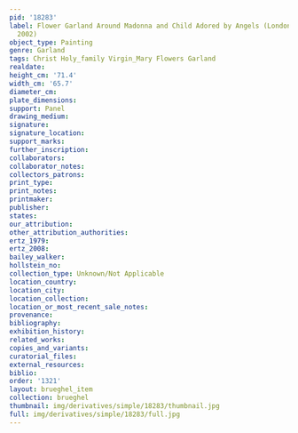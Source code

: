 ```yaml
---
pid: '18283'
label: Flower Garland Around Madonna and Child Adored by Angels (London, Christie&apos;s,
  2002)
object_type: Painting
genre: Garland
tags: Christ Holy_family Virgin_Mary Flowers Garland
realdate: 
height_cm: '71.4'
width_cm: '65.7'
diameter_cm: 
plate_dimensions: 
support: Panel
drawing_medium: 
signature: 
signature_location: 
support_marks: 
further_inscription: 
collaborators: 
collaborator_notes: 
collectors_patrons: 
print_type: 
print_notes: 
printmaker: 
publisher: 
states: 
our_attribution: 
other_attribution_authorities: 
ertz_1979: 
ertz_2008: 
bailey_walker: 
hollstein_no: 
collection_type: Unknown/Not Applicable
location_country: 
location_city: 
location_collection: 
location_or_most_recent_sale_notes: 
provenance: 
bibliography: 
exhibition_history: 
related_works: 
copies_and_variants: 
curatorial_files: 
external_resources: 
biblio: 
order: '1321'
layout: brueghel_item
collection: brueghel
thumbnail: img/derivatives/simple/18283/thumbnail.jpg
full: img/derivatives/simple/18283/full.jpg
---
```

